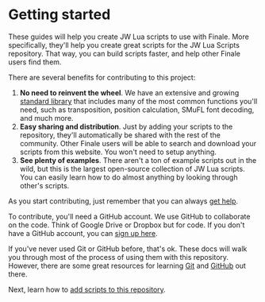 # Getting started

These guides will help you create JW Lua scripts to use with Finale. More specifically, they'll help you create great scripts for the JW Lua Scripts repository. That way, you can build scripts faster, and help other Finale users find them.

There are several benefits for contributing to this project:

1. **No need to reinvent the wheel**. We have an extensive and growing [standard library](/docs/library) that includes many of the most common functions you'll need, such as transposition, position calculation, SMuFL font decoding, and much more.
2. **Easy sharing and distribution**. Just by adding your scripts to the repository, they'll automatically be shared with the rest of the community. Other Finale users will be able to search and download your scripts from this website. You won't need to setup anything.
3. **See plenty of examples**. There aren't a ton of example scripts out in the wild, but this is the largest open-source collection of JW Lua scripts. You can easily learn how to do almost anything by looking through other's scripts.

As you start contributing, just remember that you can always [get help](/docs/getting-started/getting-help).

To contribute, you'll need a GitHub account. We use GitHub to collaborate on the code. Think of Google Drive or Dropbox but for code. If you don't have a GitHub account, you can [sign up here](https://github.com/signup).

If you've never used Git or GitHub before, that's ok. These docs will walk you through most of the process of using them with this repository. However, there are some great resources for learning [Git](https://youtu.be/USjZcfj8yxE) and [GitHub](https://youtu.be/nhNq2kIvi9s) out there.

Next, learn how to [add scripts to this repository](/docs/getting-started/adding-scripts).